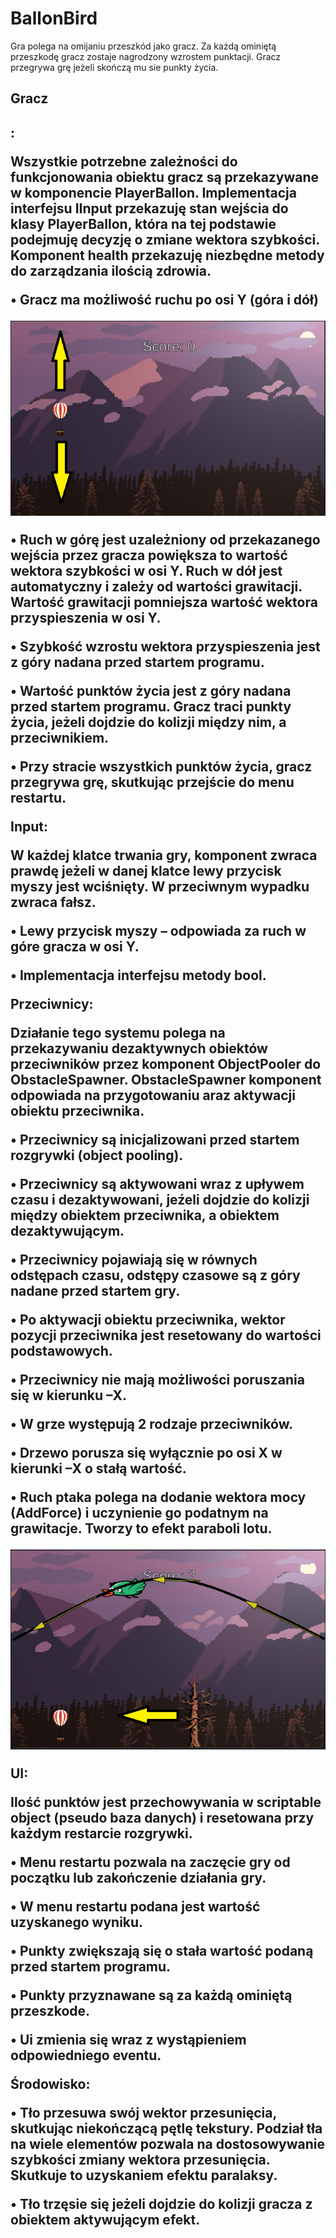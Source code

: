 # BallonBird
Gra polega na omijaniu przeszkód jako gracz. Za każdą ominiętą przeszkodę gracz zostaje nagrodzony wzrostem punktacji. Gracz przegrywa grę jeżeli skończą mu sie punkty życia.

<h2>Gracz<h2>:

Wszystkie potrzebne zależności do funkcjonowania obiektu gracz są przekazywane w komponencie PlayerBallon. Implementacja interfejsu IInput przekazuję stan wejścia do klasy PlayerBallon, która na tej podstawie podejmuję decyzję o zmiane wektora szybkości. Komponent health przekazuję niezbędne metody do zarządzania ilością zdrowia.

•	Gracz ma możliwość ruchu po osi Y (góra i dół)

![Image of Movement](https://github.com/Latrostra/BallonBird/blob/master/picture.PNG)

•	Ruch w górę jest uzależniony od przekazanego wejścia przez gracza powiększa to wartość wektora szybkości w osi Y.
Ruch w dół jest automatyczny i zależy od wartości grawitacji. Wartość grawitacji pomniejsza wartość wektora przyspieszenia w osi Y.

•	Szybkość wzrostu wektora przyspieszenia jest z góry nadana przed startem programu.

•	Wartość punktów życia jest z góry nadana przed startem programu. Gracz traci punkty życia, jeżeli dojdzie do kolizji między nim, a przeciwnikiem.

•	Przy stracie wszystkich punktów życia, gracz przegrywa grę, skutkując przejście do menu restartu.

Input:

W każdej klatce trwania gry, komponent zwraca prawdę jeżeli w danej klatce lewy przycisk myszy jest wciśnięty. W przeciwnym wypadku zwraca fałsz.

•	Lewy przycisk myszy – odpowiada za ruch w góre gracza w osi Y.

• Implementacja interfejsu metody bool.

Przeciwnicy:

Działanie tego systemu polega na przekazywaniu dezaktywnych obiektów przeciwników przez komponent ObjectPooler do ObstacleSpawner. ObstacleSpawner komponent odpowiada na przygotowaniu araz aktywacji obiektu przeciwnika.

•	Przeciwnicy są inicjalizowani przed startem rozgrywki (object pooling).

•	Przeciwnicy są aktywowani wraz z upływem czasu  i dezaktywowani, jeźeli dojdzie do kolizji między obiektem przeciwnika, a obiektem dezaktywującym.

•	Przeciwnicy pojawiają się w równych odstępach czasu, odstępy czasowe są z góry nadane przed startem gry.

•	Po aktywacji obiektu przeciwnika, wektor pozycji przeciwnika jest resetowany do wartości podstawowych. 

•	Przeciwnicy nie mają możliwości poruszania się w kierunku –X.

•	W grze występują 2 rodzaje przeciwników. 

• Drzewo porusza się wyłącznie po osi X w kierunki –X o stałą wartość.

•	Ruch ptaka polega na dodanie wektora mocy (AddForce) i uczynienie go podatnym na grawitacje. Tworzy to efekt paraboli lotu.

![Image of enemy Movement](https://github.com/Latrostra/BallonBird/blob/master/picture2.PNG)

UI:

Ilość punktów jest przechowywania w scriptable object (pseudo baza danych) i resetowana przy każdym restarcie rozgrywki.

•	Menu restartu pozwala na zaczęcie gry od początku lub zakończenie działania gry.

•	W menu restartu podana jest wartość uzyskanego wyniku.

•	Punkty zwiększają się o stała wartość podaną przed startem programu.

•	Punkty przyznawane są za każdą ominiętą przeszkode.

•	Ui zmienia się wraz z wystąpieniem odpowiedniego eventu.


Środowisko:

•	Tło przesuwa swój wektor przesunięcia, skutkując niekończącą pętlę tekstury. Podział tła na wiele elementów pozwala na dostosowywanie szybkości zmiany wektora przesunięcia. Skutkuje to uzyskaniem efektu paralaksy.

•	Tło trzęsie się jeżeli dojdzie do kolizji gracza z obiektem aktywującym efekt.

